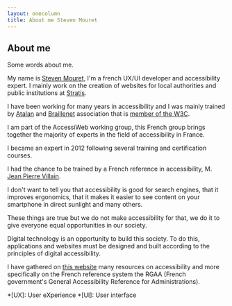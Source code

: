 ```yaml
---
layout: onecolumn
title: About me Steven Mouret
---
```


## About me

Some words about me.

My name is [Steven Mouret](https://www.linkedin.com/in/steven-mouret-1b693260/), I'm a french UX/UI developer and accessibility expert. I mainly work on the creation of websites for local authorities and public institutions at [Stratis](http://www.stratis.fr).

I have been working for many years in accessibility and I was mainly trained by [Atalan](https://atalan.fr) and [Braillenet](https://www.braillenet.org/en/) association that is [member of the W3C](https://www.w3.org/Consortium/Member/Testimonial/#t1256).

I am part of the AccessiWeb working group, this French group brings together the majority of experts in the field of accessibility in France.

I became an expert in 2012 following several training and certification courses.

I had the chance to be trained by a French reference in accessibility, M. [Jean Pierre Villain](https://www.linkedin.com/in/jean-pierre-villain-b8a52033/).

I don't want to tell you that accessibility is good for search engines, that it improves ergonomics, that it makes it easier to see content on your smartphone in direct sunlight and many others.

These things are true but we do not make accessibility for that, we do it to give everyone equal opportunities in our society.

Digital technology is an opportunity to build this society. To do this, applications and websites must be designed and built according to the principles of digital accessibility.

I have gathered on [this website](https://stevenmouret.github.io/learn-accessibility/) many resources on accessibility and more specifically on the French reference system the RGAA (French government's General Accessibility Reference for Administrations).

*[UX]: User eXperience
*[UI]: User interface
